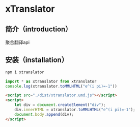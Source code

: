 # xTranslator

## 简介（introduction）

聚合翻译api

## 安装（installation）

```bash
npm i xtranslator
```

```js
import * as xtranslator from xtranslator
console.log(xtranslator.toMMLHTML("e^(i pi)=-1"))
```

```html
<script src="./dist/xtranslator.umd.js"></script>
<script>
    let div = document.createElement("div");
    div.innerHTML = xtranslator.toMMLHTML("e^(i pi)=-1");
    document.body.append(div);
</script>
```
